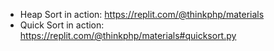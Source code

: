 
* Heap Sort in action: https://replit.com/@thinkphp/materials
* Quick Sort in action: https://replit.com/@thinkphp/materials#quicksort.py
